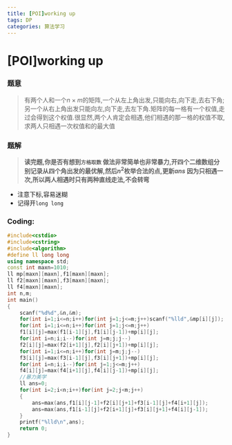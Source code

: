 ```yaml
---
title: [POI]working up
tags: DP
categories: 算法学习
---
```

# [POI]working up
### 题意
> 有两个人和一个$n \times m$的矩阵,一个从左上角出发,只能向右,向下走,去右下角;另一个从右上角出发只能向左,向下走,去左下角.矩阵的每一格有一个权值,走过会得到这个权值.很显然,两个人肯定会相遇,他们相遇的那一格的权值不取,求两人只相遇一次权值和的最大值

### 题解
> **读完题,你是否有想到`方格取数`
> 做法非常简单也非常暴力,开四个二维数组分别记录从四个角出发的最优解,然后$n^2$枚举合法的点,更新$ans$
> 因为只相遇一次,所以两人相遇时只有两种直线走法,不会转弯**
- 注意下标,容易迷糊
- 记得开`long long`
### Coding:
```cpp
#include<cstdio>
#include<cstring>
#include<algorithm>
#define ll long long
using namespace std;
const int maxn=1010;
ll mp[maxn][maxn],f1[maxn][maxn];
ll f2[maxn][maxn],f3[maxn][maxn];
ll f4[maxn][maxn];
int n,m;
int main()
{
	scanf("%d%d",&n,&m);
	for(int i=1;i<=n;i++)for(int j=1;j<=m;j++)scanf("%lld",&mp[i][j]);
	for(int i=1;i<=n;i++)for(int j=1;j<=m;j++)
	f1[i][j]=max(f1[i-1][j],f1[i][j-1])+mp[i][j];
	for(int i=n;i;i--)for(int j=m;j;j--)
	f2[i][j]=max(f2[i+1][j],f2[i][j+1])+mp[i][j];
	for(int i=1;i<=n;i++)for(int j=m;j;j--)
	f3[i][j]=max(f3[i-1][j],f3[i][j+1])+mp[i][j];
	for(int i=n;i;i--)for(int j=1;j<=m;j++)
	f4[i][j]=max(f4[i+1][j],f4[i][j-1])+mp[i][j];
	//暴力美学
	ll ans=0;
	for(int i=2;i<n;i++)for(int j=2;j<m;j++)
	{
		ans=max(ans,f1[i][j-1]+f2[i][j+1]+f3[i-1][j]+f4[i+1][j]);
		ans=max(ans,f1[i-1][j]+f2[i+1][j]+f3[i][j+1]+f4[i][j-1]);
	}
	printf("%lld\n",ans);
	return 0;
}
```
<!--stackedit_data:
eyJoaXN0b3J5IjpbMjAxNTEzOTAxMiwtMjExMjg0OTMyMCw4Mz
ExMjc2MzhdfQ==
-->